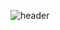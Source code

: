 ![header](https://capsule-render.vercel.app/api?color=auto&text=PARK%20MINHYEOK&type=waving&fontSize=70)




